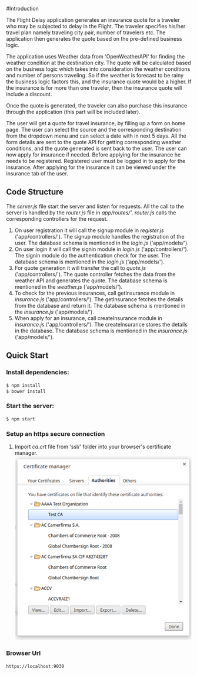 #Introduction

The Flight Delay application generates an insurance quote for a traveler who may be subjected to delay in the Flight. The traveler specifies his/her travel plan namely traveling city pair, number of travelers etc. The application then generates the quote based on the pre-defined business logic.


The application uses Weather data from 'OpenWeatherAPI' for finding the weather condition at the destination city. The quote will be calculated based on the business logic which takes into consideration the weather conditions and number of persons traveling. So if the weather is forecast to be rainy the business logic factors this, and the insurance quote would be a higher. If the insurance is for more than one traveler, then the insurance quote will include a discount.

Once the quote is generated, the traveler can also purchase this insurance through the application (this part will be included later).

The user will get a quote for travel insurance, by filling up a form on home page. The user can select the source and the corresponding destination from the dropdown menu and can select a date with in next 5 days. All the form details are sent to the quote API for getting corresponding weather conditions, and the quote generated is sent back to the user. The user can now apply for insurance if needed. Before applying for the insurance he needs to be registered. Registered user must be logged in to apply for the insurance. After applying for the insurance it can be viewed under the insurance tab of the user. 


## Code Structure
The *server.js* file start the server and listen for requests. All the call to the server is handled by the *router.js* file in *app/routes/'*.
*router.js* calls the corresponding controllers for the request.

1. On user registration it will call the signup module in *register.js* ('app/controllers/').
The signup module handles the registration of the user.
The database schema is mentioned in the *login.js* ('app/models/').
2. On user login it will call the signin module in *login.js* ('app/controllers/').
The signin module do the authentication check for the user.
The database schema is mentioned in the *login.js* ('app/models/').
3. For quote generation it will transfer the call to *quote.js* ('app/controllers/').
The quote controller fetches the data from the weather API and generates the quote.
The database schema is mentioned in the *weather.js* ('app/models/').
4. To check for the previous insurances, call getInsurance module in *insurance.js* ('app/controllers/').
The getInsurance fetches the details from the database and return it.
The database schema is mentioned in the *insurance.js* ('app/models/').
5. When apply for an insurance, call createInsurance module in *insurance.js* ('app/controllers/').
The createInsurance stores the details in the database.
The database schema is mentioned in the *insurance.js* ('app/models/').

## Quick Start

### Install dependencies:
```
$ npm install
$ bower install
```
### Start the server:
```
$ npm start
```
### Setup an https secure connection
 1. Import *ca.crt*  file from 'ssl/' folder into your browser's certificate manager.
 ![certificate Manager](./images/certificate_manager.png)

### Browser Url
```
https://localhost:9030
```